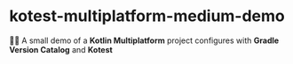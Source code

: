 # kotest-multiplatform-medium-demo
👨‍💻 A small demo of a **Kotlin Multiplatform** project configures with **Gradle Version Catalog** and **Kotest**
